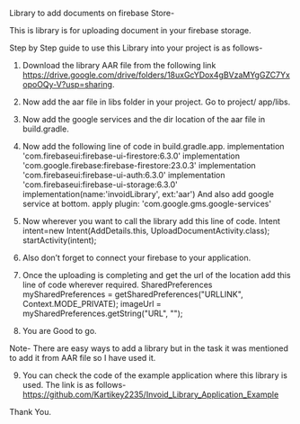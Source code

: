 Library to add documents on firebase Store-

This is library is for uploading document in your firebase storage.

Step by Step guide to use this Library into your project is as follows-

1.	Download the library AAR file from the following link https://drive.google.com/drive/folders/18uxGcYDox4gBVzaMYgGZC7YxopoOQy-V?usp=sharing.

2.	Now add the aar file in libs folder in your project. Go to project/ app/libs.

3.	Now add the google services and the dir location of the aar file in build.gradle.
 
4.	Now add the following line of code in build.gradle.app.
    implementation 'com.firebaseui:firebase-ui-firestore:6.3.0'
    implementation 'com.google.firebase:firebase-firestore:23.0.3'
    implementation 'com.firebaseui:firebase-ui-auth:6.3.0'
    implementation 'com.firebaseui:firebase-ui-storage:6.3.0'
    implementation(name:'invoidLibrary', ext:'aar')
    And also add google service at bottom.
    apply plugin: 'com.google.gms.google-services'

5.	Now wherever you want to call the library add this line of code.
   Intent intent=new Intent(AddDetails.this, UploadDocumentActivity.class);
   startActivity(intent);

6.	Also don’t forget to connect your firebase to your application.

7.	Once the uploading is completing and get the url of the location add this line of code wherever required.
    SharedPreferences mySharedPreferences = getSharedPreferences("URLLINK", Context.MODE_PRIVATE);
    imageUrl = mySharedPreferences.getString("URL", "");

8.	You are Good to go.

Note- There are easy ways to add a library but in the task it was mentioned to add it from AAR file so I have used it.

9.	You can check the code of the example application where this library is used. The link is as follows-
https://github.com/Kartikey2235/Invoid_Library_Application_Example	


Thank You.
